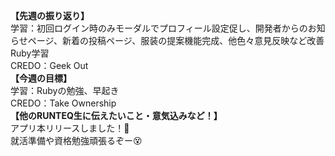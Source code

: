 **【先週の振り返り】**<br>
学習：初回ログイン時のみモーダルでプロフィール設定促し、開発者からのお知らせページ、新着の投稿ページ、服装の提案機能完成、他色々意見反映など改善<br>
Ruby学習<br>
CREDO：Geek Out<br>
**【今週の目標】**<br>
学習：Rubyの勉強、早起き<br>
CREDO：Take Ownership<br>
**【他のRUNTEQ生に伝えたいこと・意気込みなど！】**<br>
アプリ本リリースしました！🥳<br>
就活準備や資格勉強頑張るぞー😵
